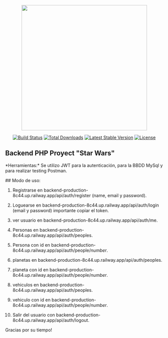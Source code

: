 <p align="center"><a href="https://laravel.com" target="_blank"><img src="https://raw.githubusercontent.com/laravel/art/master/logo-lockup/5%20SVG/2%20CMYK/1%20Full%20Color/laravel-logolockup-cmyk-red.svg" width="400"></a></p>

<p align="center">
<a href="https://travis-ci.org/laravel/framework"><img src="https://travis-ci.org/laravel/framework.svg" alt="Build Status"></a>
<a href="https://packagist.org/packages/laravel/framework"><img src="https://img.shields.io/packagist/dt/laravel/framework" alt="Total Downloads"></a>
<a href="https://packagist.org/packages/laravel/framework"><img src="https://img.shields.io/packagist/v/laravel/framework" alt="Latest Stable Version"></a>
<a href="https://packagist.org/packages/laravel/framework"><img src="https://img.shields.io/packagist/l/laravel/framework" alt="License"></a>
</p>

## Backend PHP Proyect "Star Wars" 
 
<p>
   *Herramientas:* Se utilizo JWT para la autenticación, para la BBDD MySql y para realizar testing Postman.
</p>
<p>
   ## Modo de uso:
    
   1) Registrarse en backend-production-8c44.up.railway.app/api/auth/register (name, email y password).
   2) Loguearse en backend-production-8c44.up.railway.app/api/auth/login (email y password) importante copiar el token.
   3) ver usuario en backend-production-8c44.up.railway.app/api/auth/me.
   
   4) Personas en backend-production-8c44.up.railway.app/api/auth/peoples.
   5) Persona con id en backend-production-8c44.up.railway.app/api/auth/people/*number*.
   
   6) planetas en backend-production-8c44.up.railway.app/api/auth/peoples.
   7) planeta con id en backend-production-8c44.up.railway.app/api/auth/people/*number*.
   
   8) vehiculos en backend-production-8c44.up.railway.app/api/auth/peoples.
   9) vehiculo con id en backend-production-8c44.up.railway.app/api/auth/people/*number*.
   
   10) Salir del usuario con backend-production-8c44.up.railway.app/api/auth/logout.
</p>

<p>
    Gracias por su tiempo!
</p>
